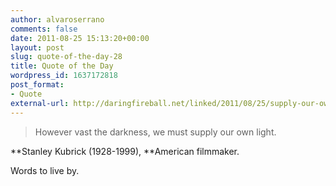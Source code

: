 ```yaml
---
author: alvaroserrano
comments: false
date: 2011-08-25 15:13:20+00:00
layout: post
slug: quote-of-the-day-28
title: Quote of the Day
wordpress_id: 1637172818
post_format:
- Quote
external-url: http://daringfireball.net/linked/2011/08/25/supply-our-own-light
---
```


<blockquote>However vast the darkness, we must supply our own light.</blockquote>

**Stanley Kubrick (1928-1999), **American filmmaker.

Words to live by.
